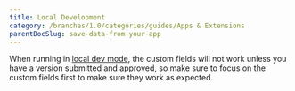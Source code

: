 ```yaml
---
title: Local Development
category: /branches/1.0/categories/guides/Apps & Extensions
parentDocSlug: save-data-from-your-app
---
```


When running in [local dev mode](running-the-iris-app-sdk#5-the-trackunit-manager-developer-server-iris-app-developer-portal-screen-will-appear), the custom fields will not work unless you have a version submitted and approved, so make sure to focus on the custom fields first to make sure they work as expected.

